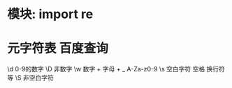 
# 模块: import re
# 元字符表   百度查询
  \d  0-9的数字
  \D  非数字
  \w  数字 + 字母 + _    A-Za-z0-9
  \s  空白字符     空格 换行符 等
  \S  非空白字符
